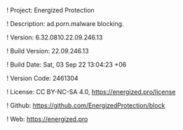 ! Project: Energized Protection

! Description: ad.porn.malware blocking.

! Version: 6.32.0810.22.09.246.13

! Build Version: 22.09.246.13

! Build Date: Sat, 03 Sep 22 13:04:23 +06

! Version Code: 2461304

! License: CC BY-NC-SA 4.0, https://energized.pro/license

! Github: https://github.com/EnergizedProtection/block

! Web: https://energized.pro
